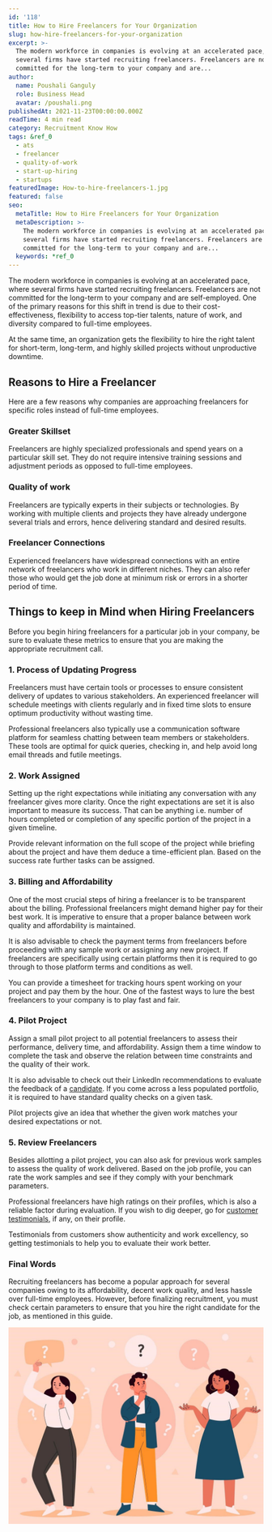 ```yaml
---
id: '118'
title: How to Hire Freelancers for Your Organization
slug: how-hire-freelancers-for-your-organization
excerpt: >-
  The modern workforce in companies is evolving at an accelerated pace, where
  several firms have started recruiting freelancers. Freelancers are not
  committed for the long-term to your company and are...
author:
  name: Poushali Ganguly
  role: Business Head
  avatar: /poushali.png
publishedAt: 2021-11-23T00:00:00.000Z
readTime: 4 min read
category: Recruitment Know How
tags: &ref_0
  - ats
  - freelancer
  - quality-of-work
  - start-up-hiring
  - startups
featuredImage: How-to-hire-freelancers-1.jpg
featured: false
seo:
  metaTitle: How to Hire Freelancers for Your Organization
  metaDescription: >-
    The modern workforce in companies is evolving at an accelerated pace, where
    several firms have started recruiting freelancers. Freelancers are not
    committed for the long-term to your company and are...
  keywords: *ref_0
---
```


The modern workforce in companies is evolving at an accelerated pace, where several firms have started recruiting freelancers. Freelancers are not committed for the long-term to your company and are self-employed. One of the primary reasons for this shift in trend is due to their cost-effectiveness, flexibility to access top-tier talents, nature of work, and diversity compared to full-time employees.

<!--more-->

At the same time, an organization gets the flexibility to hire the right talent for short-term, long-term, and highly skilled projects without unproductive downtime. 

## **Reasons to Hire a Freelancer** 

Here are a few reasons why companies are approaching freelancers for specific roles instead of full-time employees.

### **Greater Skillset**

Freelancers are highly specialized professionals and spend years on a particular skill set. They do not require intensive training sessions and adjustment periods as opposed to full-time employees. 

### **Quality of work**

Freelancers are typically experts in their subjects or technologies. By working with multiple clients and projects they have already undergone several trials and errors, hence delivering standard and desired results.

### **Freelancer Connections**

Experienced freelancers have widespread connections with an entire network of freelancers who work in different niches. They can also refer those who would get the job done at minimum risk or errors in a shorter period of time. 

## **Things to keep in Mind when Hiring Freelancers**

Before you begin hiring freelancers for a particular job in your company, be sure to evaluate these metrics to ensure that you are making the appropriate recruitment call.

### **1\. Process of Updating Progress**

Freelancers must have certain tools or processes to ensure consistent delivery of updates to various stakeholders. An experienced freelancer will schedule meetings with clients regularly and in fixed time slots to ensure optimum productivity without wasting time.

Professional freelancers also typically use a communication software platform for seamless chatting between team members or stakeholders. These tools are optimal for quick queries, checking in, and help avoid long email threads and futile meetings.

### **2\. Work Assigned**

Setting up the right expectations while initiating any conversation with any freelancer gives more clarity. Once the right expectations are set it is also important to measure its success. That can be anything i.e. number of hours completed or completion of any specific portion of the project in a given timeline.

Provide relevant information on the full scope of the project while briefing about the project and have them deduce a time-efficient plan. Based on the success rate further tasks can be assigned.

### **3\. Billing and Affordability** 

One of the most crucial steps of hiring a freelancer is to be transparent about the billing. Professional freelancers might demand higher pay for their best work. It is imperative to ensure that a proper balance between work quality and affordability is maintained.

It is also advisable to check the payment terms from freelancers before proceeding with any sample work or assigning any new project. If freelancers are specifically using certain platforms then it is required to go through to those platform terms and conditions as well.

You can provide a timesheet for tracking hours spent working on your project and pay them by the hour. One of the fastest ways to lure the best freelancers to your company is to play fast and fair.  

### **4\. Pilot Project**

Assign a small pilot project to all potential freelancers to assess their performance, delivery time, and affordability. Assign them a time window to complete the task and observe the relation between time constraints and the quality of their work.

It is also advisable to check out their LinkedIn recommendations to evaluate the feedback of a [candidate](https://www.thetalentpool.ai/blogs/actionable-tips-to-improve-candidate-experience/). If you come across a less populated portfolio, it is required to have standard quality checks on a given task.

Pilot projects give an idea that whether the given work matches your desired expectations or not.

### **5\. Review Freelancers** 

Besides allotting a pilot project, you can also ask for previous work samples to assess the quality of work delivered. Based on the job profile, you can rate the work samples and see if they comply with your benchmark parameters.

Professional freelancers have high ratings on their profiles, which is also a reliable factor during evaluation. If you wish to dig deeper, go for [customer testimonials](https://www.thetalentpool.ai/recruitment-software-case-studies/), if any, on their profile. 

Testimonials from customers show authenticity and work excellency, so getting testimonials to help you to evaluate their work better. 

### **Final Words**

Recruiting freelancers has become a popular approach for several companies owing to its affordability, decent work quality, and less hassle over full-time employees. However, before finalizing recruitment, you must check certain parameters to ensure that you hire the right candidate for the job, as mentioned in this guide.

![](images/How-to-hire-freelancers-1-1024x788.jpg)

